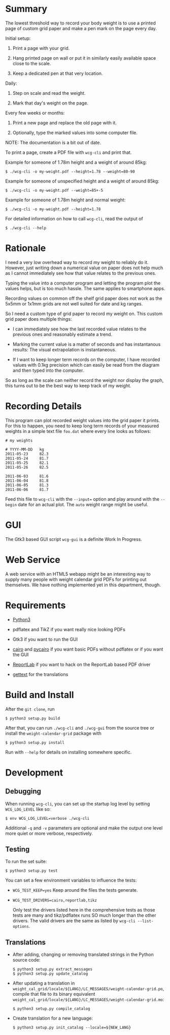 Summary
=======

The lowest threshold way to record your body weight is to use a
printed page of custom grid paper and make a pen mark on the page
every day.

Initial setup:

  1. Print a page with your grid.

  2. Hang printed page on wall or put it in similarly easily available
     space close to the scale.

  3. Keep a dedicated pen at that very location.

Daily:

  1. Step on scale and read the weight.

  2. Mark that day's weight on the page.

Every few weeks or months:

  1. Print a new page and replace the old page with it.

  2. Optionally, type the marked values into some computer file.

NOTE: The documentation is a bit out of date.

To print a page, create a PDF file with `wcg-cli` and print that.

Example for someone of 1.78m height and a weight of around 85kg:

    $ ./wcg-cli -o my-weight.pdf --height=1.78 --weight=80-90

Example for someone of  unspecified height and a weight of around 85kg:

    $ ./wcg-cli -o my-weight.pdf --weight=85+-5

Example for someone of 1.78m height and normal weight:

    $ ./wcg-cli -o my-weight.pdf --height=1.78

For detailed information on how to call `wcg-cli`, read the output of

    $ ./wcg-cli --help


Rationale
=========

I need a very low overhead way to record my weight to reliably do it.
However, just writing down a numerical value on paper does not help
much as I cannot immediately see how that value relates to the
previous ones.

Typing the value into a computer program and letting the program plot
the values helps, but is too much hassle. The same applies to
smartphone apps.

Recording values on common off the shelf grid paper does not work as
the 5x5mm or 1x1mm grids are not well suited for date and kg ranges.

So I need a custom type of grid paper to record my weight on. This
custom grid paper does multiple things:

  * I can immediately see how the last recorded value relates to the
    previous ones and reasonably estimate a trend.

  * Marking the current value is a matter of seconds and has
    instantanous results: The visual extrapolation is instantaneous.

  * If I want to keep longer term records on the computer, I have
    recorded values with 0.1kg precision which can easily be read from
    the diagram and then typed into the computer.

So as long as the scale can neither record the weight nor display the
graph, this turns out to be the best way to keep track of my weight.


Recording Details
=================

This program can plot recorded weight values into the grid paper it
prints.  For this to happen, you need to keep long term records of
your measured weights in a simple text file `foo.dat` where every line
looks as follows:

    # my weights

    # YYYY-MM-DD   kg
    2011-05-23     82.3
    2011-05-24     81.7
    2011-05-25     82.1
    2011-05-26     82.5

    2011-06-03     81.6
    2011-06-04     81.8
    2011-06-05     81.3
    2011-06-06     81.7

Feed this file to `wcg-cli` with the `--input=` option and play
around with the `--begin` date for an actual plot.  The `auto` weight
range might be useful.


GUI
===

The Gtk3 based GUI script `wcg-gui` is a definite Work In Progress.


Web Service
===========

A web service with an HTML5 webapp might be an interesting way to
supply many people with weight calendar grid PDFs for printing out
themselves.  We have nothing implemented yet in this department,
though.


Requirements
============

  * [Python3](https://www.python.org/)

  * pdflatex and TikZ if you want really nice looking PDFs

  * Gtk3 if you want to run the GUI

  * [cairo](http://cairographics.org/) and
    [pycairo](http://cairographics.org/pycairo/) if you want basic
    PDFs without pdflatex or if you want the GUI

  * [ReportLab](http://www.reportlab.com) if you want to hack on the
    ReportLab based PDF driver

  * [gettext](http://www.gnu.org/software/gettext/) for the translations


Build and Install
=================

After the `git clone`, run

    $ python3 setup.py build

After that, you can run `./wcg-cli` and `./wcg-gui` from the source
tree or install the `weight-calendar-grid` package with

    $ python3 setup.py install

Run with `--help` for details on installing somewhere specific.


Development
===========

Debugging
---------

When running `wcg-cli`, you can set up the startup log level by
setting `WCG_LOG_LEVEL` like so:

    $ env WCG_LOG_LEVEL=verbose ./wcg-cli

Additional `-q` and `-v` parameters are optional and make the output
one level more quiet or more verbose, respectively.

Testing
-------

To run the set suite:

    $ python3 setup.py test

You can set a few environment variables to influence the tests:

  * `WCG_TEST_KEEP=yes` Keep around the files the tests generate.

  * `WCG_TEST_DRIVERS=cairo,reportlab,tikz`

    Only test the drivers listed here in the comprehensive tests as
    those tests are many and tikz/pdflatex runs SO much longer than
    the other drivers. The valid drivers are the same as listed by
	`wcg-cli --list-options`.

Translations
------------

  * After adding, changing or removing translated strings in the Python source code:

        $ python3 setup.py extract_messages
        $ python3 setup.py update_catalog

  * After updating a translation in
    `weight_cal_grid/locale/${LANG}/LC_MESSAGES/weight-calendar-grid.po`,
    compile that file to its binary equivalent
    `weight_cal_grid/locale/${LANG}/LC_MESSAGES/weight-calendar-grid.mo`:

        $ python3 setup.py compile_catalog

  * Create translation for a new language:

        $ python3 setup.py init_catalog --locale=${NEW_LANG}
